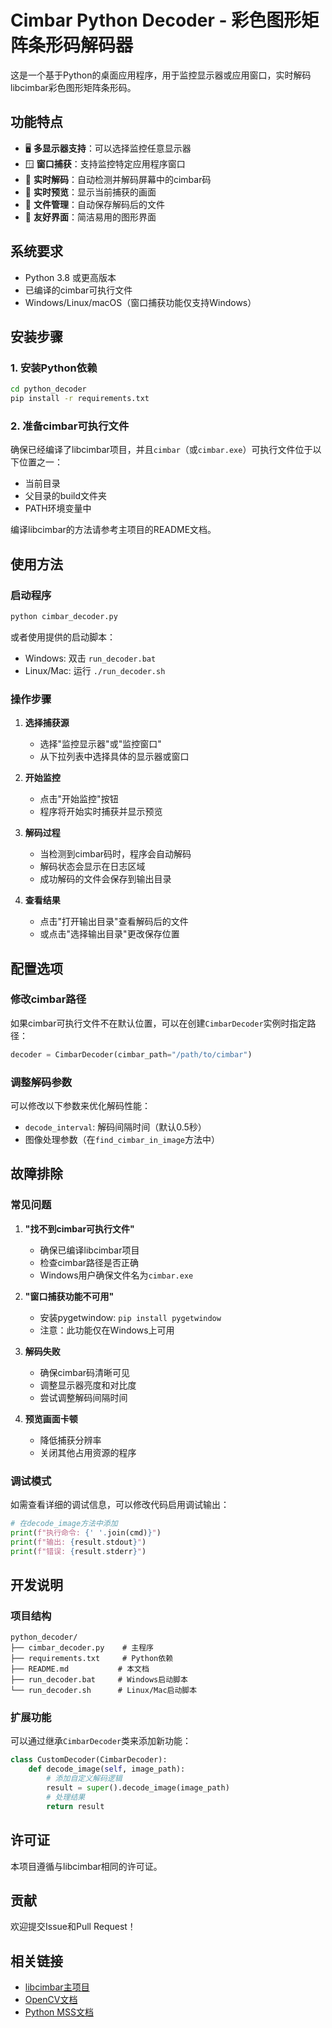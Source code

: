 # Cimbar Python Decoder - 彩色图形矩阵条形码解码器

这是一个基于Python的桌面应用程序，用于监控显示器或应用窗口，实时解码libcimbar彩色图形矩阵条形码。

## 功能特点

- 🖥️ **多显示器支持**：可以选择监控任意显示器
- 🪟 **窗口捕获**：支持监控特定应用程序窗口
- 🔄 **实时解码**：自动检测并解码屏幕中的cimbar码
- 👀 **实时预览**：显示当前捕获的画面
- 📁 **文件管理**：自动保存解码后的文件
- 🎨 **友好界面**：简洁易用的图形界面

## 系统要求

- Python 3.8 或更高版本
- 已编译的cimbar可执行文件
- Windows/Linux/macOS（窗口捕获功能仅支持Windows）

## 安装步骤

### 1. 安装Python依赖

```bash
cd python_decoder
pip install -r requirements.txt
```

### 2. 准备cimbar可执行文件

确保已经编译了libcimbar项目，并且`cimbar`（或`cimbar.exe`）可执行文件位于以下位置之一：
- 当前目录
- 父目录的build文件夹
- PATH环境变量中

编译libcimbar的方法请参考主项目的README文档。

## 使用方法

### 启动程序

```bash
python cimbar_decoder.py
```

或者使用提供的启动脚本：
- Windows: 双击 `run_decoder.bat`
- Linux/Mac: 运行 `./run_decoder.sh`

### 操作步骤

1. **选择捕获源**
   - 选择"监控显示器"或"监控窗口"
   - 从下拉列表中选择具体的显示器或窗口

2. **开始监控**
   - 点击"开始监控"按钮
   - 程序将开始实时捕获并显示预览

3. **解码过程**
   - 当检测到cimbar码时，程序会自动解码
   - 解码状态会显示在日志区域
   - 成功解码的文件会保存到输出目录

4. **查看结果**
   - 点击"打开输出目录"查看解码后的文件
   - 或点击"选择输出目录"更改保存位置

## 配置选项

### 修改cimbar路径

如果cimbar可执行文件不在默认位置，可以在创建`CimbarDecoder`实例时指定路径：

```python
decoder = CimbarDecoder(cimbar_path="/path/to/cimbar")
```

### 调整解码参数

可以修改以下参数来优化解码性能：

- `decode_interval`: 解码间隔时间（默认0.5秒）
- 图像处理参数（在`find_cimbar_in_image`方法中）

## 故障排除

### 常见问题

1. **"找不到cimbar可执行文件"**
   - 确保已编译libcimbar项目
   - 检查cimbar路径是否正确
   - Windows用户确保文件名为`cimbar.exe`

2. **"窗口捕获功能不可用"**
   - 安装pygetwindow: `pip install pygetwindow`
   - 注意：此功能仅在Windows上可用

3. **解码失败**
   - 确保cimbar码清晰可见
   - 调整显示器亮度和对比度
   - 尝试调整解码间隔时间

4. **预览画面卡顿**
   - 降低捕获分辨率
   - 关闭其他占用资源的程序

### 调试模式

如需查看详细的调试信息，可以修改代码启用调试输出：

```python
# 在decode_image方法中添加
print(f"执行命令: {' '.join(cmd)}")
print(f"输出: {result.stdout}")
print(f"错误: {result.stderr}")
```

## 开发说明

### 项目结构

```
python_decoder/
├── cimbar_decoder.py    # 主程序
├── requirements.txt     # Python依赖
├── README.md           # 本文档
├── run_decoder.bat     # Windows启动脚本
└── run_decoder.sh      # Linux/Mac启动脚本
```

### 扩展功能

可以通过继承`CimbarDecoder`类来添加新功能：

```python
class CustomDecoder(CimbarDecoder):
    def decode_image(self, image_path):
        # 添加自定义解码逻辑
        result = super().decode_image(image_path)
        # 处理结果
        return result
```

## 许可证

本项目遵循与libcimbar相同的许可证。

## 贡献

欢迎提交Issue和Pull Request！

## 相关链接

- [libcimbar主项目](https://github.com/sz3/libcimbar)
- [OpenCV文档](https://docs.opencv.org/)
- [Python MSS文档](https://python-mss.readthedocs.io/)
